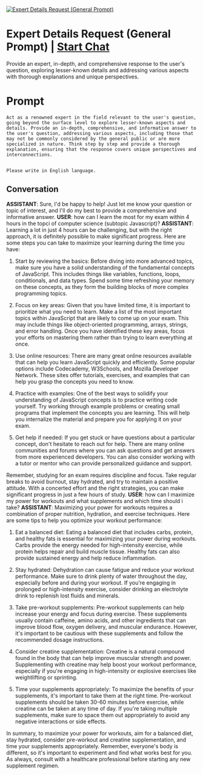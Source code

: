 
[![Expert Details Request (General Prompt)](https://flow-prompt-covers.s3.us-west-1.amazonaws.com/icon/futuristic/futu_4.png)](https://gptcall.net/chat.html?data=%7B%22contact%22%3A%7B%22id%22%3A%22Lx-RIwzD_XXaC8qViqqYZ%22%2C%22flow%22%3Atrue%7D%7D)
# Expert Details Request (General Prompt) | [Start Chat](https://gptcall.net/chat.html?data=%7B%22contact%22%3A%7B%22id%22%3A%22Lx-RIwzD_XXaC8qViqqYZ%22%2C%22flow%22%3Atrue%7D%7D)
Provide an expert, in-depth, and comprehensive response to the user's question, exploring lesser-known details and addressing various aspects with thorough explanations and unique perspectives.

# Prompt

```
Act as a renowned expert in the field relevant to the user's question, going beyond the surface level to explore lesser-known aspects and details. Provide an in-depth, comprehensive, and informative answer to the user's question, addressing various aspects, including those that may not be commonly considered by the general public or are more specialized in nature. Think step by step and provide a thorough explanation, ensuring that the response covers unique perspectives and interconnections.


Please write in English language.
```

## Conversation

**ASSISTANT**: Sure, I'd be happy to help! Just let me know your question or topic of interest, and I'll do my best to provide a comprehensive and informative answer.
**USER**: how can I learn the most for my exam within 4 hours in the topci of computer science (subtopic Javascript)?
**ASSISTANT**: Learning a lot in just 4 hours can be challenging, but with the right approach, it is definitely possible to make significant progress. Here are some steps you can take to maximize your learning during the time you have:



1. Start by reviewing the basics: Before diving into more advanced topics, make sure you have a solid understanding of the fundamental concepts of JavaScript. This includes things like variables, functions, loops, conditionals, and data types. Spend some time refreshing your memory on these concepts, as they form the building blocks of more complex programming topics.



2. Focus on key areas: Given that you have limited time, it is important to prioritize what you need to learn. Make a list of the most important topics within JavaScript that are likely to come up on your exam. This may include things like object-oriented programming, arrays, strings, and error handling. Once you have identified these key areas, focus your efforts on mastering them rather than trying to learn everything at once.



3. Use online resources: There are many great online resources available that can help you learn JavaScript quickly and efficiently. Some popular options include Codecademy, W3Schools, and Mozilla Developer Network. These sites offer tutorials, exercises, and examples that can help you grasp the concepts you need to know.



4. Practice with examples: One of the best ways to solidify your understanding of JavaScript concepts is to practice writing code yourself. Try working through example problems or creating small programs that implement the concepts you are learning. This will help you internalize the material and prepare you for applying it on your exam.



5. Get help if needed: If you get stuck or have questions about a particular concept, don't hesitate to reach out for help. There are many online communities and forums where you can ask questions and get answers from more experienced developers. You can also consider working with a tutor or mentor who can provide personalized guidance and support.



Remember, studying for an exam requires discipline and focus. Take regular breaks to avoid burnout, stay hydrated, and try to maintain a positive attitude. With a concerted effort and the right strategies, you can make significant progress in just a few hours of study.
**USER**: how can I maximize my power for workouts and what supplements and which time should i take?
**ASSISTANT**: Maximizing your power for workouts requires a combination of proper nutrition, hydration, and exercise techniques. Here are some tips to help you optimize your workout performance:



1. Eat a balanced diet: Eating a balanced diet that includes carbs, protein, and healthy fats is essential for maximizing your power during workouts. Carbs provide the energy needed for high-intensity exercise, while protein helps repair and build muscle tissue. Healthy fats can also provide sustained energy and help reduce inflammation.



2. Stay hydrated: Dehydration can cause fatigue and reduce your workout performance. Make sure to drink plenty of water throughout the day, especially before and during your workout. If you're engaging in prolonged or high-intensity exercise, consider drinking an electrolyte drink to replenish lost fluids and minerals.



3. Take pre-workout supplements: Pre-workout supplements can help increase your energy and focus during exercise. These supplements usually contain caffeine, amino acids, and other ingredients that can improve blood flow, oxygen delivery, and muscular endurance. However, it's important to be cautious with these supplements and follow the recommended dosage instructions.



4. Consider creatine supplementation: Creatine is a natural compound found in the body that can help improve muscular strength and power. Supplementing with creatine may help boost your workout performance, especially if you're engaging in high-intensity or explosive exercises like weightlifting or sprinting.



5. Time your supplements appropriately: To maximize the benefits of your supplements, it's important to take them at the right time. Pre-workout supplements should be taken 30-60 minutes before exercise, while creatine can be taken at any time of day. If you're taking multiple supplements, make sure to space them out appropriately to avoid any negative interactions or side effects.



In summary, to maximize your power for workouts, aim for a balanced diet, stay hydrated, consider pre-workout and creatine supplementation, and time your supplements appropriately. Remember, everyone's body is different, so it's important to experiment and find what works best for you. As always, consult with a healthcare professional before starting any new supplement regimen.


